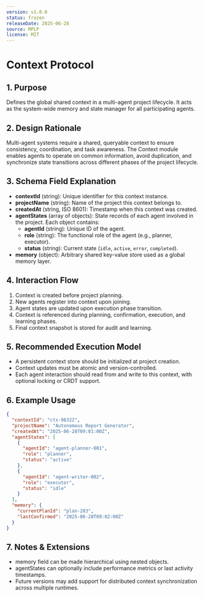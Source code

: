 ```yaml
---
version: v1.0.0
status: frozen
releaseDate: 2025-06-28
source: MPLP
license: MIT
---
```


# Context Protocol

## 1. Purpose
Defines the global shared context in a multi-agent project lifecycle. It acts as the system-wide memory and state manager for all participating agents.

## 2. Design Rationale
Multi-agent systems require a shared, queryable context to ensure consistency, coordination, and task awareness. The Context module enables agents to operate on common information, avoid duplication, and synchronize state transitions across different phases of the project lifecycle.

## 3. Schema Field Explanation
- **contextId** (string): Unique identifier for this context instance.
- **projectName** (string): Name of the project this context belongs to.
- **createdAt** (string, ISO 8601): Timestamp when this context was created.
- **agentStates** (array of objects): State records of each agent involved in the project. Each object contains:
  - **agentId** (string): Unique ID of the agent.
  - **role** (string): The functional role of the agent (e.g., planner, executor).
  - **status** (string): Current state (`idle`, `active`, `error`, `completed`).
- **memory** (object): Arbitrary shared key-value store used as a global memory layer.

## 4. Interaction Flow
1. Context is created before project planning.
2. New agents register into context upon joining.
3. Agent states are updated upon execution phase transition.
4. Context is referenced during planning, confirmation, execution, and learning phases.
5. Final context snapshot is stored for audit and learning.

## 5. Recommended Execution Model
- A persistent context store should be initialized at project creation.
- Context updates must be atomic and version-controlled.
- Each agent interaction should read from and write to this context, with optional locking or CRDT support.

## 6. Example Usage
```json
{
  "contextId": "ctx-98322",
  "projectName": "Autonomous Report Generator",
  "createdAt": "2025-06-28T09:01:00Z",
  "agentStates": [
    {
      "agentId": "agent-planner-001",
      "role": "planner",
      "status": "active"
    },
    {
      "agentId": "agent-writer-002",
      "role": "executor",
      "status": "idle"
    }
  ],
  "memory": {
    "currentPlanId": "plan-203",
    "lastConfirmed": "2025-06-28T09:02:00Z"
  }
}
```

## 7. Notes & Extensions
- memory field can be made hierarchical using nested objects.
- agentStates can optionally include performance metrics or last activity timestamps.
- Future versions may add support for distributed context synchronization across multiple runtimes.
